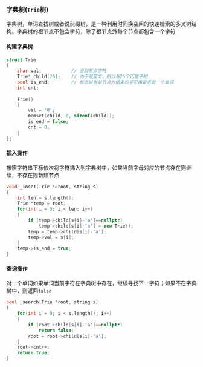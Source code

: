 ### 字典树(`Trie`树)

字典树，单词查找树或者说前缀树，是一种利用时间换空间的快速检索的多叉树结构。字典树的根节点不包含字符，除了根节点外每个节点都包含一个字符

#### 构建字典树

```C++
struct Trie 
{
    char val;           // 当前节点字符
    Trie* child[26];    // 由于是英文，所以有26个可能子树
    bool is_end;        // 标志以当前节点为结束的字符串是否是一个单词
    int cnt;
        
    Trie()
    {
        val = '0';
        memset(child, 0, sizeof(child));
        is_end = false;
        cnt = 0;
    }
};
```

#### 插入操作

按照字符串下标依次将字符插入到字典树中，如果当前字母对应的节点存在则继续，不存在则新建节点

```C++
void _inset(Trie *&root, string s)
{
    int len = s.length();
    Trie *temp = root;
    for(int i = 0; i < len; i++)
    {
        if (temp->child[s[i]-'a']==nullptr)
            temp->child[s[i]-'a'] = new Trie();
        temp = temp->child[s[i]-'a'];
        temp->val = s[i];
    }
    temp->is_end = true;
}
```

#### 查询操作

对一个单词如果单词当前字符在字典树中存在，继续寻找下一字符；如果不在字典树中，则返回`false`

```C++
bool _search(Trie *root, string s)
{
    for(int i = 0; i < s.length(); i++)
    {
        if (root->child[s[i]-'a']==nullptr)
            return false;
        root = root->child[s[i]-'a'];
    }
    root->cnt++;
    return true;
}
```

